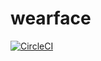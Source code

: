 # wearface

[![CircleCI](https://circleci.com/gh/dps/dial.fyi/tree/master.svg?style=svg&circle-token=02c600d151276858d6b02be2b4482a677016bc3f)](https://circleci.com/gh/dps/dial.fyi/tree/master)
